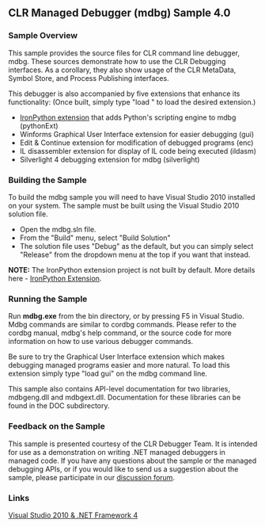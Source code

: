 ## CLR Managed Debugger (mdbg) Sample 4.0

### Sample Overview

This sample provides the source files for CLR command line debugger, mdbg.  These sources demonstrate how to use the CLR Debugging interfaces.  As a corollary, they also show usage of the CLR MetaData, Symbol Store, and Process Publishing interfaces.

This debugger is also accompanied by five extensions that enhance its functionality: 
(Once built, simply type "load <file>" to load the desired extension.)

- [IronPython extension](./demo/IronPythonExtension/IronPython-Extension.md) that adds Python's scripting engine to mdbg (pythonExt)
- Winforms Graphical User Interface extension for easier debugging (gui)
- Edit & Continue extension for modification of debugged programs (enc)
- IL disassembler extension for display of IL code being executed (ildasm)
- Silverlight 4 debugging extension for mdbg (silverlight)

### Building the Sample

To build the mdbg sample you will need to have Visual Studio 2010 installed on your system. The sample must be built using the Visual Studio 2010 solution file.

- Open the mdbg.sln file.
- From the "Build" menu, select "Build Solution"
- The solution file uses "Debug" as the default, but you can simply select "Release" from the dropdown menu at the top if you want that instead.

**NOTE:** The IronPython extension project is not built by default. More details here - [IronPython Extension](./demo/IronPythonExtension/IronPython-Extension.md).

### Running the Sample

Run **mdbg.exe** from the bin directory, or by pressing F5 in Visual Studio.  Mdbg commands are similar to cordbg commands. Please refer to the cordbg manual, mdbg's help command, or the source code for more information on how to use various debugger commands.

Be sure to try the Graphical User Interface extension which makes debugging managed programs easier and more natural.  To load this extension simply type "load gui" on the mdbg command line.

This sample also contains API-level documentation for two libraries, mdbgeng.dll and mdbgext.dll.  Documentation for these libraries can be found in the DOC subdirectory.

### Feedback on the Sample

This sample is presented courtesy of the CLR Debugger Team. It is intended for use as a demonstration on writing .NET managed debuggers in managed code. If you have any questions about the sample or the managed debugging APIs, or if you would like to send us a suggestion about the sample, please participate in our [discussion forum](https://social.msdn.microsoft.com/Forums/vstudio/en-US/home?forum=clr).

### Links

[Visual Studio 2010 & .NET Framework 4](https://visualstudio.microsoft.com/)
